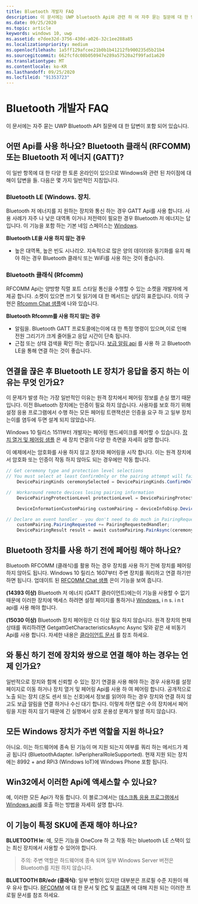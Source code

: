 ```yaml
---
title: Bluetooth 개발자 FAQ
description: 이 문서에는 UWP bluetooth Api와 관련 하 여 자주 묻는 질문에 대 한 답변이 포함 되어 있습니다.
ms.date: 09/25/2020
ms.topic: article
keywords: windows 10, uwp
ms.assetid: e7dee32d-3756-430d-a026-32c1ee288a85
ms.localizationpriority: medium
ms.openlocfilehash: 1a5ff129afcee21b0b1b41212fb900235d5b21b4
ms.sourcegitcommit: 662fcfdc08b050947e289a57520a2f99fad1a620
ms.translationtype: MT
ms.contentlocale: ko-KR
ms.lasthandoff: 09/25/2020
ms.locfileid: "91353723"
---
```

# <a name="bluetooth-developer-faq"></a>Bluetooth 개발자 FAQ

이 문서에는 자주 묻는 UWP Bluetooth API 질문에 대 한 답변이 포함 되어 있습니다.

## <a name="what-apis-do-i-use-bluetooth-classic-rfcomm-or-bluetooth-low-energy-gatt"></a>어떤 Api를 사용 하나요? Bluetooth 클래식 (RFCOMM) 또는 Bluetooth 저 에너지 (GATT)?
이 일반 항목에 대 한 다양 한 토론 온라인이 있으므로 Windows와 관련 된 차이점에 대해이 답변을 들. 다음은 몇 가지 일반적인 지침입니다.

### <a name="bluetooth-le-windowsdevicesbluetoothgenericattributeprofile"></a>Bluetooth LE (Windows. 장치.

Bluetooth 저 에너지를 지 원하는 장치와 통신 하는 경우 GATT Api를 사용 합니다. 사용 사례가 자주 나 낮은 대역폭 이거나 저전력이 필요한 경우 Bluetooth 저 에너지는 답입니다. 이 기능을 포함 하는 기본 네임 스페이스는 [Windows](/uwp/api/Windows.Devices.Bluetooth.GenericAttributeProfile). 

**Bluetooth LE을 사용 하지 않는 경우**
- 높은 대역폭, 높은 빈도 시나리오. 지속적으로 많은 양의 데이터와 동기화를 유지 해야 하는 경우 Bluetooth 클래식 또는 WiFi를 사용 하는 것이 좋습니다. 

### <a name="bluetooth-classic-windowsdevicesbluetoothrfcomm"></a>Bluetooth 클래식 (Rfcomm)

RFCOMM Api는 양방향 직렬 포트 스타일 통신을 수행할 수 있는 소켓을 개발자에 게 제공 합니다. 소켓이 있으면 쓰기 및 읽기에 대 한 메서드는 상당히 표준입니다. 이의 구현은 [Rfcomm Chat 샘플](https://github.com/Microsoft/Windows-universal-samples/tree/dev/Samples/BluetoothRfcommChat)에 나와 있습니다. 

**Bluetooth Rfcomm를 사용 하지 않는 경우** 
- 알림을. Bluetooth GATT 프로토콜에는이에 대 한 특정 명령이 있으며,이로 인해 전원 그리기가 크게 줄어들고 응답 시간이 단축 됩니다. 
- 근접 또는 상태 검색을 확인 하는 중입니다. [보급 알림 api](/uwp/api/windows.devices.bluetooth.advertisement) 를 사용 하 고 Bluetooth LE을 통해 연결 하는 것이 좋습니다. 


## <a name="why-does-my-bluetooth-le-device-stop-responding-after-a-disconnect"></a>연결을 끊은 후 Bluetooth LE 장치가 응답을 중지 하는 이유는 무엇 인가요?

이 문제가 발생 하는 가장 일반적인 이유는 원격 장치에서 페어링 정보를 손실 했기 때문입니다. 이전 Bluetooth 장치에는 인증이 필요 하지 않습니다. 사용자를 보호 하기 위해 설정 응용 프로그램에서 수행 하는 모든 페어링 트랜잭션은 인증을 요구 하 고 일부 장치는이를 염두에 두면 설계 되지 않았습니다. 

Windows 10 릴리스 1511부터 개발자는 페어링 핸드셰이크를 제어할 수 있습니다. [장치 열거 및 페어링 샘플](https://github.com/Microsoft/Windows-universal-samples/tree/master/Samples/DeviceEnumerationAndPairing) 은 새 장치 연결의 다양 한 측면을 자세히 설명 합니다.

이 예제에서는 암호화를 사용 하지 않고 장치와 페어링을 시작 합니다. 이는 원격 장치에서 암호화 또는 인증이 작동 하지 않아도 되는 경우에만 작동 합니다.

```csharp
// Get ceremony type and protection level selections
// You must select at least ConfirmOnly or the pairing attempt will fail
    DevicePairingKinds ceremonySelected = DevicePairingKinds.ConfirmOnly;

//  Workaround remote devices losing pairing information
    DevicePairingProtectionLevel protectionLevel = DevicePairingProtectionLevel.None

    DeviceInformationCustomPairing customPairing = deviceInfoDisp.DeviceInformation.Pairing.Custom;

// Declare an event handler - you don't need to do much in PairingRequestedHandler since the ceremony is "None"
    customPairing.PairingRequested += PairingRequestedHandler;
    DevicePairingResult result = await customPairing.PairAsync(ceremonySelected, protectionLevel);
```

## <a name="do-i-have-to-pair-bluetooth-devices-before-using-them"></a>Bluetooth 장치를 사용 하기 전에 페어링 해야 하나요?

Bluetooth RFCOMM (클래식)를 활용 하는 경우 장치를 사용 하기 전에 장치를 페어링 하지 않아도 됩니다. Windows 10 릴리스 1607부터 주변 장치를 쿼리하고 연결 하기만 하면 됩니다. 업데이트 된 [RFCOMM Chat 샘플](https://github.com/Microsoft/Windows-universal-samples/tree/dev/Samples/BluetoothRfcommChat) 은이 기능을 보여 줍니다. 

**(14393 이상)** Bluetooth 저 에너지 (GATT 클라이언트)에는이 기능을 사용할 수 없기 때문에 이러한 장치에 액세스 하려면 설정 페이지를 통하거나 [Windows.](/uwp/api/windows.devices.enumeration) i n s. i n t api를 사용 해야 합니다.

**(15030 이상)** Bluetooth 장치 페어링은 더 이상 필요 하지 않습니다. 원격 장치의 현재 상태를 쿼리하려면 GetgattGetCharacteristicsAsync Async 및와 같은 새 비동기 Api를 사용 합니다. 자세한 내용은 [클라이언트 문서](gatt-client.md) 를 참조 하세요. 

## <a name="when-should-i-pair-with-a-device-before-communicating-with-it"></a>와 통신 하기 전에 장치와 쌍으로 연결 해야 하는 경우는 언제 인가요?
일반적으로 장치와 함께 신뢰할 수 있는 장기 연결을 사용 해야 하는 경우 사용자를 설정 페이지로 이동 하거나 장치 열거 및 페어링 Api를 사용 하 여 페어링 합니다. 공개적으로 노출 되는 장치 (온도 센서 또는 신호)에서 정보를 읽어야 하는 경우 장치와 연결 하지 않고도 보급 알림을 연결 하거나 수신 대기 합니다. 이렇게 하면 많은 수의 장치에서 페어링을 지원 하지 않기 때문에 긴 실행에서 상호 운용성 문제가 발생 하지 않습니다. 

## <a name="do-all-windows-devices-support-peripheral-role"></a>모든 Windows 장치가 주변 역할을 지원 하나요?

아니요. 이는 하드웨어에 종속 된 기능이 며 지원 되는지 여부를 쿼리 하는 메서드가 제공 됩니다 (BluetoothAdapter. IsPeripheralRoleSupported).  현재 지원 되는 장치에는 8992 + and RPi3 (Windows IoT)에 Windows Phone 포함 됩니다. 

## <a name="can-i-access-these-apis-from-win32"></a>Win32에서 이러한 Api에 액세스할 수 있나요?

예, 이러한 모든 Api가 작동 합니다. 이 블로그에서는 [데스크톱 응용 프로그램에서 Windows api](https://blogs.windows.com/buildingapps/2017/01/25/calling-windows-10-apis-desktop-application/)를 호출 하는 방법을 자세히 설명 합니다.

## <a name="is-this-functionality-supposed-to-exist-on-a-specific-sku"></a>이 기능이 특정 SKU에 존재 해야 하나요?

**BLUETOOTH le**: 예, 모든 기능을 OneCore 하 고 작동 하는 bluetooth LE 스택이 있는 최신 장치에서 사용할 수 있어야 합니다.

> 주의: 주변 역할은 하드웨어에 종속 되며 일부 Windows Server 버전은 Bluetooth를 지원 하지 않습니다.

**BLUETOOTH BR/edr (클래식)**: 일부 변형이 있지만 대부분은 프로필 수준 지원이 매우 유사 합니다. [RFCOMM](send-or-receive-files-with-rfcomm.md) 에 대 한 문서 및 [PC](https://support.microsoft.com/help/10568/windows-10-supported-bluetooth-profiles) 및 [휴대폰](https://support.microsoft.com/help/10569/windows-10-mobile-supported-bluetooth-profiles) 에 대해 지원 되는 이러한 프로필 문서를 참조 하세요.